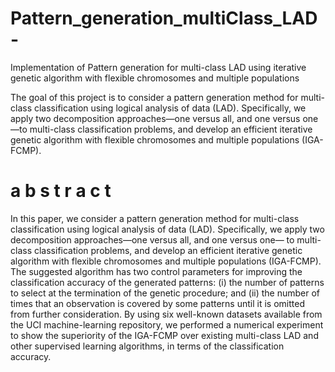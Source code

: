 # Pattern_generation_multiClass_LAD-
Implementation of Pattern generation for multi-class LAD using iterative genetic algorithm with flexible chromosomes and multiple populations 

The goal of this project is to consider a pattern generation method for multi-class classification using logical analysis of data (LAD). Specifically, we apply two decomposition approaches—one versus all, and one versus one—to multi-class classification problems, and develop an efficient iterative genetic algorithm with flexible chromosomes and multiple populations (IGA-FCMP).


# a b s t r a c t
In this paper, we consider a pattern generation method for multi-class classification using logical analysis
of data (LAD). Specifically, we apply two decomposition approaches—one versus all, and one versus one—
to multi-class classification problems, and develop an efficient iterative genetic algorithm with flexible
chromosomes and multiple populations (IGA-FCMP). The suggested algorithm has two control parameters
for improving the classification accuracy of the generated patterns: (i) the number of patterns to
select at the termination of the genetic procedure; and (ii) the number of times that an observation is
covered by some patterns until it is omitted from further consideration. By using six well-known datasets
available from the UCI machine-learning repository, we performed a numerical experiment to show the
superiority of the IGA-FCMP over existing multi-class LAD and other supervised learning algorithms, in
terms of the classification accuracy.
